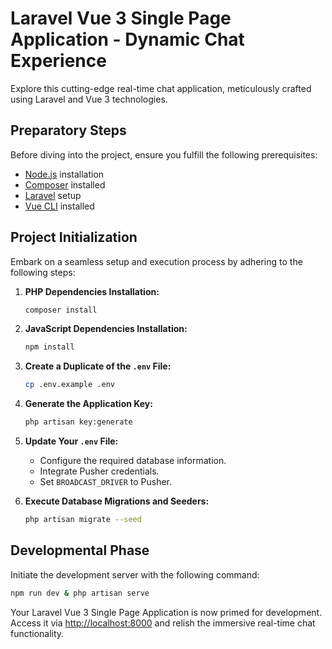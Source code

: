 # Laravel Vue 3 Single Page Application - Dynamic Chat Experience

Explore this cutting-edge real-time chat application, meticulously crafted using Laravel and Vue 3 technologies.

## Preparatory Steps

Before diving into the project, ensure you fulfill the following prerequisites:

- [Node.js](https://nodejs.org/) installation
- [Composer](https://getcomposer.org/) installed
- [Laravel](https://laravel.com/) setup
- [Vue CLI](https://cli.vuejs.org/) installed

## Project Initialization

Embark on a seamless setup and execution process by adhering to the following steps:

1. **PHP Dependencies Installation:**

    ```bash
    composer install
    ```

2. **JavaScript Dependencies Installation:**

    ```bash
    npm install
    ```

3. **Create a Duplicate of the `.env` File:**

    ```bash
    cp .env.example .env
    ```

4. **Generate the Application Key:**

    ```bash
    php artisan key:generate
    ```

5. **Update Your `.env` File:**

    - Configure the required database information.
    - Integrate Pusher credentials.
    - Set `BROADCAST_DRIVER` to Pusher.

6. **Execute Database Migrations and Seeders:**

    ```bash
    php artisan migrate --seed
    ```

## Developmental Phase

Initiate the development server with the following command:

```bash
npm run dev & php artisan serve
```

Your Laravel Vue 3 Single Page Application is now primed for development. Access it via [http://localhost:8000](http://localhost:8000) and relish the immersive real-time chat functionality.
